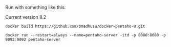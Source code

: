 Run with something like this:

Current version 8.2

`docker build https://github.com/bmadhusu/docker-pentaho-8.git`

`docker run --restart=always --name=pentaho-server -itd -p 8080:8080 -p 9092:9092 pentaho-server`

